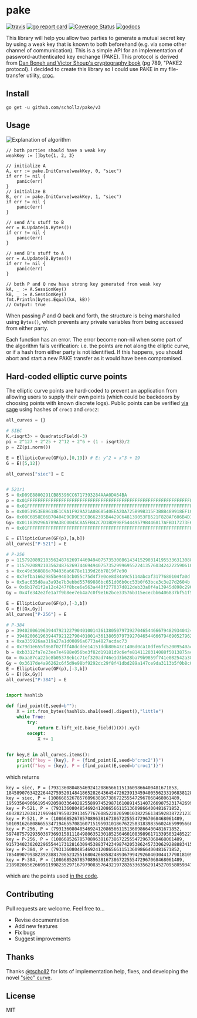 # pake

[![travis](https://travis-ci.org/schollz/pake.svg?branch=master)](https://travis-ci.org/schollz/pake) 
[![go report card](https://goreportcard.com/badge/github.com/schollz/pake)](https://goreportcard.com/report/github.com/schollz/pake)
[![Coverage Status](https://coveralls.io/repos/github/schollz/pake/badge.svg)](https://coveralls.io/github/schollz/pake)
[![godocs](https://godoc.org/github.com/schollz/pake?status.svg)](https://godoc.org/github.com/schollz/pake) 

This library will help you allow two parties to generate a mutual secret key by using a weak key that is known to both beforehand (e.g. via some other channel of communication). This is a simple API for an implementation of password-authenticated key exchange (PAKE). This protocol is derived from [Dan Boneh and Victor Shoup's cryptography book](https://crypto.stanford.edu/~dabo/cryptobook/BonehShoup_0_4.pdf) (pg 789, "PAKE2 protocol). I decided to create this library so I could use PAKE in my file-transfer utility, [croc](https://github.com/schollz/croc).


## Install

```
go get -u github.com/schollz/pake/v3
```

## Usage 

![Explanation of algorithm](https://i.imgur.com/s7oQWVP.png)

```golang
// both parties should have a weak key
weakKey := []byte{1, 2, 3}

// initialize A
A, err := pake.InitCurve(weakKey, 0, "siec")
if err != nil {
    panic(err)
}
// initialize B
B, err := pake.InitCurve(weakKey, 1, "siec")
if err != nil {
    panic(err)
}

// send A's stuff to B
err = B.Update(A.Bytes())
if err != nil {
    panic(err)
}

// send B's stuff to A
err = A.Update(B.Bytes())
if err != nil {
    panic(err)
}

// both P and Q now have strong key generated from weak key
kA, _ := A.SessionKey()
kB, _ := A.SessionKey()
fmt.Println(bytes.Equal(kA, kB))
// Output: true
```

When passing *P* and *Q* back and forth, the structure is being marshalled using `Bytes()`, which prevents any private variables from being accessed from either party.

Each function has an error. The error become non-nil when some part of the algorithm fails verification: i.e. the points are not along the elliptic curve, or if a hash from either party is not identified. If this happens, you should abort and start a new PAKE transfer as it would have been compromised. 

## Hard-coded elliptic curve points

The elliptic curve points are hard-coded to prevent an application from allowing users to supply their own points (which could be backdoors by choosing points with known discrete logs). Public points can be verified [via sage](https://sagecell.sagemath.org/?z=eJzNVk1v3MgRvQvQfyDkw85gJaWrqr9qkQ1AckgjyMXB5mCsYQvNZnc8yFhSZsa7Ehb-73mULNv5wCKLXSDhYdhDVlVX1Xuvmmm3u8rv9z-UQ_Nt89OH05PTk2fNd38c-tOTP13-fnv4-_4of8CrP79P8z4dt3nclt28upD16cntFi_4DXFovsad3cON-OHm8bui5qJ5jLH-HcMB9t9_v7rdXl7f7N-t1utluwEPh91ue4vg_ZLJ6vm4ul2fvzLnpK_XzbNm-Ka5f8Mwu3sjiEp6evJ8cVq9cufErx-ipE91vDo7bEs-e71YLG-WghzTnk5PvsMzc7cxOsRoDCv1XXSivu99oCAqHG3btmbTetu1j_maO0Pj__xCgf8vuYAZ02MuxpE6GTr1FAfqtaVRWVum1nQ-OmuGoeVNG9h1qp2QG6WLnY2qsB8JMJDzpKKOhj4MKqEj77g33Ua6jrrRBHFBNmOMsuFe7EjDaB2NG-s7Z2Q0Bky4e8ylx45xML4Lxho7aL_RQYa-856xQWcta-9tJFHjZOzAiDFybEcPF7uRTde2ZDs3hDCMQ3DKcRxo04PcLY9jGzeDiI2d9BSdbxGtGzUMYRDqeXDdxnvkcv-IEUVBI3wborbS9cZY18fWjZ3lPmyo26jG0Vlr1QVFaj5SaMduQ4GDDMi4R-ghsKpDweyt6Z0znRqSsd2Y4Emc9MFE33Lgnq2JsRvUBq_jhrx36Mv1b8WX1lH0MUTpRh7Vo8Fj3xuycQxGW7cxwMr12kXg2tvQDl3nxy7QoCQRqevPijydT4uAv5TviwuA81m_z5oXF-z8oxqJ0DE2UZmMOM82Bs9eA3qoVq0J4IsTg86QFUuO1QhZ0NSJeCFBozzSDovsHSbC_r-NCSzUIwyzRfODN2LZMrNT48mAe8TGWvGo9vDQ-Wx1Fr_sV8BIFZ-8D7EQCDizn0IkraEokMoP9qHUKQE71uimgm0lT8a5HNxsYWhyiXO0SbMjsmnKqQqF4KMhY2sy85MqXcpe3BxTkqRSwiRlmmaHlBW5TNk7mo2fTM5OJlO9TLlIlsIBaRk7LYp6COQnCjNVLsQZtYYaYemL85KsNZVDMBLmSDyXSSSZahNqs9haYwb7Fzk8BLK1oFmFa6EUqk6xlFAmm0I2VQt5XjJYejphRJRc8jSBNj5KmKqj6pqfJdCFPDLo44nw_O78-f2_MwoE-mdGSbSPjELKhg1AVI-lBROIOSiGCBmwXKC1aJwJivOBgaSHbj2gVBtZBaOGrQsMKMgqZGIElLOB_QI9u6jwNhAQYc4gBBHLcn7tf9XOHjMMlp6DdxifClIxQPdYRwVAJoL5DPKCqnAC9UH3ZY7IEzsTGq7sQRLSxCGBExAAOBoC4I14kueUg3xip85UvHMVo6AarrXaOOe5FIgLhJqnaBA9E3CbTU5k5lp8zQ71KQ6ChElXInpVkqsQVvWFIooJOQcoKsoTe8Ek4ppCYVlYYsHZYpyfitTIM-HgoFmzL7VE7AzNQd1odHUYjTEs3Ef5CqUkLjCfOUWXY5lnKZlTqZ_YnVIMOTFPJUJmAmVOlAOVKmzSHCwSnGXyHKcUdIImoVZLxQBTy0ki5jFXdjMoitngsyRnXUEOwMSkKXxiP2AMc4FwMVM4--pmLRqnigOCZ-ikxmppnmaOmsiGXHQGKCSTq2aK2ZjkDVJDOgE16xySFayzmpJMcfVXSwNK-PJjafvu9mZ_bN6mw9vddlqezKU2dXs9X93ebK-Pq-H8UMr87XR2tv7m9KTB9RLeeHNZ9zfvrqb7YzmsPrpfHt4mWi3268t5-9dyOK7W52e77fG4K2frR-8f3253pfnL_n35GG65jvv7L_4t174c3--vm-Fyt63Hq7vVcDmlQ7mqD5-j69XL9fry7n61_uxU7nK5Pf5LlJfN1xj4S1XLv9OTerNv_lbuzwcU0Hzuy-X2WN4dVk8F3u6XwusZLJevZNw-nDcvluV_6MtXeX-T-av1h6cCf7k3PXj_AxzM6dk=&lang=sage&interacts=eJyLjgUAARUAuQ==) using hashes of `croc1` and `croc2`:

```python
all_curves = {}

# SIEC
K.<isqrt3> = QuadraticField(-3)
pi = 2^127 + 2^25 + 2^12 + 2^6 + (1 - isqrt3)/2
p = ZZ(pi.norm())

E = EllipticCurve(GF(p),[0,19]) # E: y^2 = x^3 + 19
G = E([5,12])

all_curves["siec"] = E


# 521r1
S = 0xD09E8800291CB85396CC6717393284AAA0DA64BA
p = 0x01FFFFFFFFFFFFFFFFFFFFFFFFFFFFFFFFFFFFFFFFFFFFFFFFFFFFFFFFFFFFFFFFFFFFFFFFFFFFFFFFFFFFFFFFFFFFFFFFFFFFFFFFFFFFFFFFFFFFFFFFFFFFFFFFFF
a = 0x01FFFFFFFFFFFFFFFFFFFFFFFFFFFFFFFFFFFFFFFFFFFFFFFFFFFFFFFFFFFFFFFFFFFFFFFFFFFFFFFFFFFFFFFFFFFFFFFFFFFFFFFFFFFFFFFFFFFFFFFFFFFFFFFFFC
b = 0x0051953EB9618E1C9A1F929A21A0B68540EEA2DA725B99B315F3B8B489918EF109E156193951EC7E937B1652C0BD3BB1BF073573DF883D2C34F1EF451FD46B503F00
Gx= 0x00C6858E06B70404E9CD9E3ECB662395B4429C648139053FB521F828AF606B4D3DBAA14B5E77EFE75928FE1DC127A2FFA8DE3348B3C1856A429BF97E7E31C2E5BD66
Gy= 0x011839296A789A3BC0045C8A5FB42C7D1BD998F54449579B446817AFBD17273E662C97EE72995EF42640C550B9013FAD0761353C7086A272C24088BE94769FD16650
n = 0x01FFFFFFFFFFFFFFFFFFFFFFFFFFFFFFFFFFFFFFFFFFFFFFFFFFFFFFFFFFFFFFFFFA51868783BF2F966B7FCC0148F709A5D03BB5C9B8899C47AEBB6FB71E91386409

E = EllipticCurve(GF(p),[a,b])
all_curves["P-521"] = E

# P-256
p = 115792089210356248762697446949407573530086143415290314195533631308867097853951
r = 115792089210356248762697446949407573529996955224135760342422259061068512044369
s = 0xc49d360886e704936a6678e1139d26b7819f7e90
c = 0x7efba1662985be9403cb055c75d4f7e0ce8d84a9c5114abcaf3177680104fa0d
b = 0x5ac635d8aa3a93e7b3ebbd55769886bc651d06b0cc53b0f63bce3c3e27d2604b
Gx = 0x6b17d1f2e12c4247f8bce6e563a440f277037d812deb33a0f4a13945d898c296
Gy = 0x4fe342e2fe1a7f9b8ee7eb4a7c0f9e162bce33576b315ececbb6406837bf51f5 

E = EllipticCurve(GF(p),[-3,b])
G = E([Gx,Gy])
all_curves["P-256"] = E

# P-384
p = 39402006196394479212279040100143613805079739270465446667948293404245721771496870329047266088258938001861606973112319
r = 39402006196394479212279040100143613805079739270465446667946905279627659399113263569398956308152294913554433653942643
s = 0xa335926aa319a27a1d00896a6773a4827acdac73
c = 0x79d1e655f868f02fff48dcdee14151ddb80643c1406d0ca10dfe6fc52009540a495e8042ea5f744f6e184667cc722483
b = 0xb3312fa7e23ee7e4988e056be3f82d19181d9c6efe8141120314088f5013875ac656398d8a2ed19d2a85c8edd3ec2aef
Gx = 0xaa87ca22be8b05378eb1c71ef320ad746e1d3b628ba79b9859f741e082542a385502f25dbf55296c3a545e3872760ab7
Gy = 0x3617de4a96262c6f5d9e98bf9292dc29f8f41dbd289a147ce9da3113b5f0b8c00a60b1ce1d7e819d7a431d7c90ea0e5f
E = EllipticCurve(GF(p),[-3,b])
G = E([Gx,Gy])
all_curves["P-384"] = E


import hashlib

def find_point(E,seed=b""):
    X = int.from_bytes(hashlib.sha1(seed).digest(),"little")
    while True:
        try:
            return E.lift_x(E.base_field()(X)).xy()
        except:
            X += 1

    
for key,E in all_curves.items():
    print(f"key = {key}, P = {find_point(E,seed=b'croc2')}")
    print(f"key = {key}, P = {find_point(E,seed=b'croc1')}")
```

which returns

```
key = siec, P = (793136080485469241208656611513609866400481671853, 18458907634222644275952014841865282643645472623913459400556233196838128612339)
key = siec, P = (1086685267857089638167386722555472967068468061489, 19593504966619549205903364028255899745298716108914514072669075231742699650911)
key = P-521, P = (793136080485469241208656611513609866400481671852, 4032821203812196944795502391345776760852202059010382256134592838722123385325802540879231526503456158741518531456199762365161310489884151533417829496019094620)
key = P-521, P = (1086685267857089638167386722555472967068468061489, 5010916268086655347194655708160715195931018676225831839835602465999566066450501167246678404591906342753230577187831311039273858772817427392089150297708931207)
key = P-256, P = (793136080485469241208656611513609866400481671852, 59748757929350367369315811184980635230185250460108398961713395032485227207304)
key = P-256, P = (1086685267857089638167386722555472967068468061489, 9157340230202296554417312816309453883742349874205386245733062928888341584123)
key = P-384, P = (793136080485469241208656611513609866400481671852, 7854890799382392388170852325516804266858248936799429260403044177981810983054351714387874260245230531084533936948596)
key = P-384, P = (1086685267857089638167386722555472967068468061489, 21898206562669911998235297167979083576432197282633635629145270958059347586763418294901448537278960988843108277491616)
```

which are the points used [in the code](https://github.com/schollz/pake/blob/master/pake.go#L76-L107).

## Contributing

Pull requests are welcome. Feel free to...

- Revise documentation
- Add new features
- Fix bugs
- Suggest improvements

## Thanks

Thanks [@tscholl2](https://github.com/tscholl2) for lots of implementation help, fixes, and developing the novel ["siec" curve](https://doi.org/10.1080/10586458.2017.1412371).


## License

MIT
